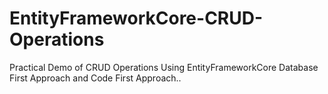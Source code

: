 # EntityFrameworkCore-CRUD-Operations
Practical Demo of CRUD Operations Using EntityFrameworkCore Database First Approach and Code First Approach..
